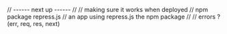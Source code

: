 // ------ next up ------
//
// making sure it works when deployed
// npm package repress.js
// an app using repress.js the npm package
// 
// errors ? (err, req, res, next)
